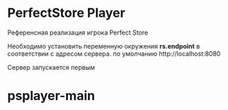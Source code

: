 # PerfectStore Player
Референсная реализация игрока Perfect Store

Необходимо установить переменную окружения **rs.endpoint** в соответствии с адресом сервера. по умолчанию http://localhost:8080

Сервер запускается первым   

# psplayer-main
